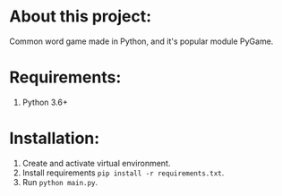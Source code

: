 # About this project:
Common word game made in Python, and it's popular module PyGame.

# Requirements:
1. Python 3.6+

# Installation:
1. Create and activate virtual environment.
2. Install requirements `pip install -r requirements.txt`.
3. Run `python main.py`.
